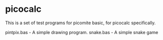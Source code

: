 # picocalc

This is a set of test programs for picomite basic, for picocalc specifically.

pintpix.bas -  A simple drawing program.
snake.bas - A simple snake game
